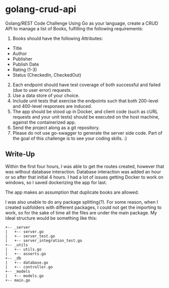 # golang-crud-api

Golang/REST Code Challenge
Using Go as your language, create a CRUD API to manage a list of Books, fulfilling the
following requirements:

1. Books should have the following Attributes:
  - Title
  - Author
  - Publisher
  - Publish Date
  - Rating (1-3)
  - Status (CheckedIn, CheckedOut)
2. Each endpoint should have test coverage of both successful and failed (due to user error)
requests.
3. Use a data store of your choice.
4. Include unit tests that exercise the endpoints such that both 200-level and 400-level
responses are induced.
5. The app should be stood up in Docker, and client code (such as cURL requests and your unit
tests) should be executed on the host machine, against the containerized app.
6. Send the project along as a git repository.
7. Please do not use go-swagger to generate the server side code. Part of the goal of this challenge is to see your coding skills. :)

## Write-Up

Within the first four hours, I was able to get the routes created, however that was without database interaction. Database interaction was added an hour or so after that initial 4 hours. I had a lot of issues getting Docker to work on windows, so I saved dockerizing the app for last.

The app makes an assumption that duplicate books are allowed.

I was also unable to do any package splitting(?). For some reason, when I created subfolders with different packages, I could not get the importing to work, so for the sake of time all the files are under the main package. My ideal structure would be something like this:

```text
+-- _server
|   +-- server.go
|   +-- server_test.go
|   +-- server_integration_test.go
+-- _utils
|   +-- utils.go
|   +-- asserts.go
+-- _db
|   +-- database.go
|   +-- controller.go
+-- _models
|   +-- models.go
+-- main.go
```

